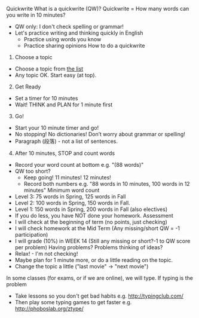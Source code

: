 ﻿Quickwrite
What is a quickwrite (QW)?
Quickwrite = How many words can you write in 10 minutes? 
* QW only: I don't check spelling or grammar!
* Let's practice writing and thinking quickly in English
    * Practice using words you know
    * Practice sharing opinions 
How to do a quickwrite 
1) Choose a topic 
* Choose a topic from [the list](Orientation-QuickwriteTopics)
* Any topic OK. Start easy (at top).
2) Get Ready
* Set a timer for 10 minutes
* Wait! THINK and PLAN for 1 minute first
3) Go!
* Start your 10 minute timer and go! 
* No stopping! No dictionaries! Don’t worry about grammar or spelling!
* Paragraph (段落) - not a list of sentences.
4) After 10 minutes, STOP and count words
* Record your word count at bottom e.g. "(88 words)"
* QW too short?
    * Keep going! 11 minutes! 12 minutes!
    * Record both numbers e.g. "88 words in 10 minutes, 100 words in 12 minutes"
Minimum word count
* Level 3:       75 words in Spring, 125 words in Fall
* Level 2:     100 words in Spring, 150 words in Fall.  
* Level 1:     150 words in Spring, 200 words in Fall  (also electives)
* If you do less, you have NOT done your homework.
Assessment
* I will check at the beginning of term (no points, just checking)
* I will check homework at the Mid Term  (Any missing/short QW = -1 participation)
* I will grade (10%) in WEEK 14 (Still any missing or short?-1 to QW score per problem)
Having problems?
Problems thinking of ideas? 
* Relax! - I'm not checking! 
* Maybe plan for 1 minute more, or do a little reading on the topic. 
* Change the topic a little  ("last movie"  -> "next movie")


In some classes (for exams, or if we are online), we will type.  If typing is the problem 
* Take lessons so you don't get bad habits e.g. http://typingclub.com/ 
* Then play some typing games to get faster e.g. http://phoboslab.org/ztype/ 
